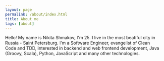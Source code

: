 ```yaml
---
layout: page
permalink: /about/index.html
title: About me
tags: [about]
---   
```

Hello! My name is Nikita Shmakov, I'm 25. I live in the most beatiful city in Russia - Saint Petersburg. I'm a Software Engineer, evangelist of Clean Code and TDD, interested in backend and web frontend development, Java (Groovy, Scala), Python, JavaScript and many other technologies.

